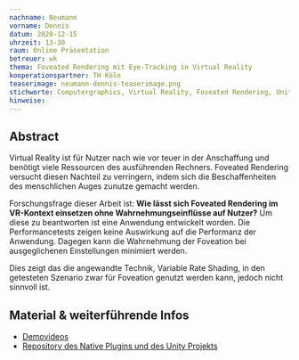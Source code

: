 ```yaml
---
nachname: Neumann
vorname: Dennis
datum: 2020-12-15
uhrzeit: 13-30
raum: Online Präsentation
betreuer: wk
thema: Foveated Rendering mit Eye-Tracking in Virtual Reality
kooperationspartner: TH Köln
teaserimage: neumann-dennis-teaserimage.png
stichworte: Computergraphics, Virtual Reality, Foveated Rendering, Unity, Variable Rate Shading
hinweise:
---
```


## Abstract

Virtual Reality ist für Nutzer nach wie vor teuer in der Anschaffung und benötigt viele Ressourcen des ausführenden Rechners. Foveated Rendering versucht diesen Nachteil zu verringern, indem sich die Beschaffenheiten des menschlichen Auges zunutze gemacht werden.

Forschungsfrage dieser Arbeit ist: **Wie lässt sich Foveated Rendering im VR-Kontext einsetzen ohne Wahrnehmungseinflüsse auf Nutzer?** Um diese zu beantworten ist eine Anwendung entwickelt worden. Die Performancetests zeigen keine Auswirkung auf die Performanz der Anwendung. Dagegen kann die Wahrnehmung der Foveation bei ausgeglichenen Einstellungen minimiert werden.

Dies zeigt das die angewandte Technik, Variable Rate Shading, in den getesteten Szenario zwar für Foveation genutzt werden kann, jedoch nicht sinnvoll ist.  


## Material & weiterführende Infos

- [Demovideos](https://th-koeln.sciebo.de/s/ZNi6aqgJlTFXl6E)
- [Repository des Native Plugins und des Unity Projekts](https://github.com/DennisNew1/FR-PP)
